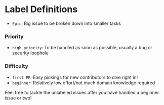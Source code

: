 # Label Definitions

* `Epic`: Big issue to be broken down into smaller tasks

### Priority
* `high priority`: To be handled as soon as possible, usually a bug or security loophole

### Difficulty
* `first PR`: Easy pickings for new contributors to dive right in!
* `beginner`: Relatively low effort/not much domain knowledge required

Feel free to tackle the unlabeled issues after you have handled a beginner issue or two!
